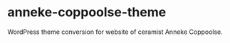 anneke-coppoolse-theme
======================

WordPress theme conversion for website of ceramist Anneke Coppoolse.

